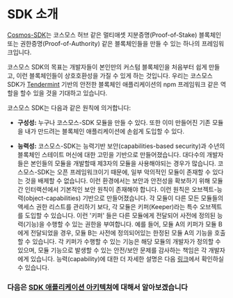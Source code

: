 # SDK 소개



[Cosmos-SDK](https://github.com/cosmos/cosmos-sdk)는 코스모스 허브 같은 멀티애셋 지분증명(Proof-of-Stake) 블록체인 또는 권한증명(Proof-of-Authority) 같은 블록체인들을 만들 수 있는 하나의 프레임워크입니다.

코스모스 SDK의 목표는 개발자들이 본인만의 커스텀 블록체인을 처음부터 쉽게 만들고, 이런 블록체인들이 상호호환성을 가질 수 있게 하는 것입니다. 우리는 코스모스 SDK가 [Tendermint](https://github.com/dbchaincloud/tendermint) 기반의 안전한 블록체인 애플리케이션의 npm 프레임워크 같은 역할을 할수 있을 것을 기대하고 있습니다.

코스모스 SDK는 다음과 같은 원칙에 의거합니다:

- **구성성:** 누구나 코스모스-SDK 모듈을 만들 수 있다. 또한 이미 만들어진 기존 모듈을 내가 만드려는 블록체인 애플리케이션에 손쉽게 도입할 수 있다.

- **능력성:** 코스모스-SDK는 능력기반 보안(capabilities-based security)과 수년의 블록체인 스테이트 머신에 대한 고민을 기반으로 만들어졌습니다. 대다수의 개발자들은 본인들의 모듈을 개발할때 제3자의 모듈을 사용해야되는 경우가 많습니다. 코스모스-SDK는 오픈 프레임워크이기 때문에, 일부 악의적인 모듈이 존재할 수 있다는 것을 배제할 수 없습니다. 이런 환경에서는 보안과 안전성을 확보하기 위해 모듈간 인터랙션에서 기본적인 보안 원칙이 존재해야 합니다. 이런 원칙은 오브젝트-능력(object-capabilities) 기반으로 만들어졌습니다. 각 모듈이 다른 모든 모듈들의 액세스 권한 리스트를 관리하기 보다, 각 모듈은 키퍼(Keeper)라는 특수 오브젝트를 도입할 수 있습니다. 이런 '키퍼' 들은 다른 모듈에게 전달되어 사전에 정의된 능력(기능)을 수행할 수 있는 권한을 부여합니다. 예를 들어, 모듈 A의 키퍼가 모듈 B에게 전달되었을 경우, 모듈 B는 사전에 정의되어있는 한정된 모듈 A의 기능을 호출할 수 있습니다. 각 키퍼가 수행할 수 있는 기능은 해당 모듈의 개발자가 정의할 수 있으며, 모듈 기능으로 발생할 수 있는 안전/보안 문제를 감사하는 책임은 각 개발자에게 있습니다. 능력(capability)에 대한 더 자세한 설명은 다음 [링크](./ocap.md)에서 확인하실 수 있습니다.

### 다음은 [SDK 애플리케이션 아키텍쳐](./sdk-app-architecture.md)에 대해서 알아보겠습니다